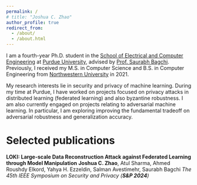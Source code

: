 ```yaml
---
permalink: /
# title: "Joshua C. Zhao"
author_profile: true
redirect_from: 
  - /about/
  - /about.html
---
```


I am a fourth-year Ph.D. student in the [School of Electrical and Computer Engineering](https://engineering.purdue.edu/ECE) at [Purdue University](https://www.purdue.edu), advised by [Prof. Saurabh Bagchi](https://www.saurabhbagchi.us). Previously, I received my M.S. in Computer Science and B.S. in Computer Engineering from [Northwestern University](https://www.northwestern.edu) in 2021.

My research interests lie in security and privacy of machine learning. During my time at Purdue, I have worked on projects focused on privacy attacks in distributed learning (federated learning) and also byzantine robustness. I am also currently engaged on projects relating to adversarial machine learning. In particular, I am exploring improving the fundamental tradeoff on adversarial robustness and generalization accuracy.

Selected publications
======
**LOKI: Large-scale Data Reconstruction Attack against Federated Learning through Model Manipulation**
**Joshua C. Zhao**, Atul Sharma, Ahmed Roushdy Elkord, Yahya H. Ezzeldin, Salman Avestimehr, Saurabh Bagchi
<em>The 45th IEEE Symposium on Security and Privacy<em> (**S&P 2024**)


